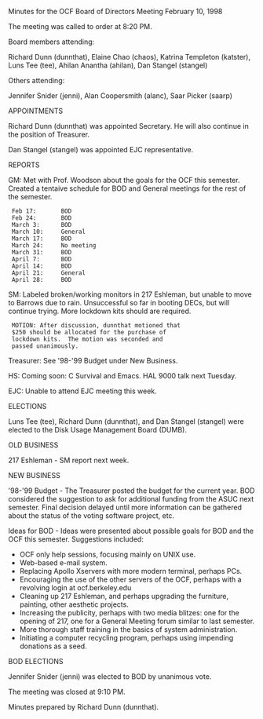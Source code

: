 Minutes for the OCF Board of Directors Meeting
February 10, 1998

The meeting was called to order at 8:20 PM.

Board members attending:

Richard Dunn (dunnthat), Elaine Chao (chaos), Katrina
Templeton (katster), Luns Tee (tee), Ahilan Anantha
(ahilan), Dan Stangel (stangel)

Others attending:

Jennifer Snider (jenni), Alan Coopersmith (alanc),
Saar Picker (saarp)


APPOINTMENTS

Richard Dunn (dunnthat) was appointed Secretary.  He
will also continue in the position of Treasurer.

Dan Stangel (stangel) was appointed EJC representative.


REPORTS

GM:  Met with Prof. Woodson about the goals for the OCF
     this semester.  Created a tentaive schedule for BOD
     and General meetings for the rest of the semester.

     Feb 17:       BOD
     Feb 24:       BOD
     March 3:      BOD
     March 10:     General
     March 17:     BOD
     March 24:     No meeting
     March 31:     BOD
     April 7:      BOD
     April 14:     BOD
     April 21:     General
     April 28:     BOD

SM:  Labeled broken/working monitors in 217 Eshleman, but
     unable to move to Barrows due to rain.  Unsuccessful so
     far in booting DECs, but will continue trying.  More
     lockdown kits should are required.

     MOTION: After discussion, dunnthat motioned that
     $250 should be allocated for the purchase of
     lockdown kits.  The motion was seconded and
     passed unanimously.

Treasurer: See '98-'99 Budget under New Business.

HS:  Coming soon: C Survival and Emacs. HAL 9000 talk next
     Tuesday.

EJC: Unable to attend EJC meeting this week.


ELECTIONS

Luns Tee (tee), Richard Dunn (dunnthat), and Dan Stangel
(stangel) were elected to the Disk Usage Management Board
(DUMB).


OLD BUSINESS

217 Eshleman - SM report next week.


NEW BUSINESS

'98-'99 Budget - The Treasurer posted the budget for
the current year.  BOD considered the suggestion to ask for
additional funding from the ASUC next semester.  Final
decision delayed until more information can be gathered
about the status of the voting software project, etc.

Ideas for BOD - Ideas were presented about possible goals
for BOD and the OCF this semester.  Suggestions included:

  -  OCF only help sessions, focusing mainly on UNIX use.
  -  Web-based e-mail system.
  -  Replacing Apollo Xservers with more modern terminal,
     perhaps PCs.
  -  Encouraging the use of the other servers of the OCF,
     perhaps with a revolving login at ocf.berkeley.edu
  -  Cleaning up 217 Eshleman, and perhaps upgrading
     the furniture, painting, other aesthetic projects.
  -  Increasing the publicity, perhaps with two media
     blitzes:  one for the opening of 217, one for a
     General Meeting forum similar to last semester.
  -  More thorough staff training in the basics of
     system administration.
  -  Initiating a computer recycling program, perhaps
     using impending donations as a seed.


BOD ELECTIONS

Jennifer Snider (jenni) was elected to BOD by unanimous
vote.


The meeting was closed at 9:10 PM.

Minutes prepared by Richard Dunn (dunnthat).
